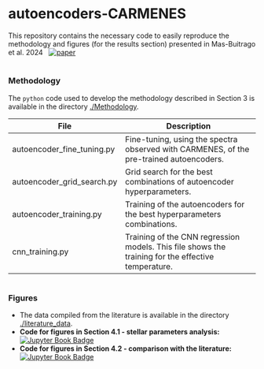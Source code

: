 # autoencoders-CARMENES

This repository contains the necessary code to easily reproduce the methodology and figures (for the results section) presented in Mas-Buitrago et al. 2024 &nbsp; [![paper](https://zenodo.org/badge/DOI/10.1051/0004-6361/202449865.svg)](https://doi.org/10.1051/0004-6361/202449865)

#

### Methodology

The `python` code used to develop the methodology described in Section 3 is available in the directory [./Methodology](https://github.com/pedromasb/autoencoders-CARMENES/tree/main/Methodology).

| File | Description | 
| --- | --- | 
| autoencoder_fine_tuning.py | Fine-tuning, using the spectra observed with CARMENES, of the pre-trained autoencoders. | 
| autoencoder_grid_search.py | Grid search for the best combinations of autoencoder hyperparameters. | 
| autoencoder_training.py | Training of the autoencoders for the best hyperparameters combinations. | 
| cnn_training.py | Training of the CNN regression models. This file shows the training for the effective temperature. | 

#

### Figures

- The data compiled from the literature is available in the directory [./literature_data](https://github.com/pedromasb/autoencoders-CARMENES/tree/main/literature_data).
- **Code for figures in Section 4.1 - stellar parameters analysis:** &nbsp; [![Jupyter Book Badge](https://jupyterbook.org/badge.svg)](Section4_1_figs.ipynb)
- **Code for figures in Section 4.2 - comparison with the literature:** &nbsp; [![Jupyter Book Badge](https://jupyterbook.org/badge.svg)](Section4_2_figs.ipynb)
